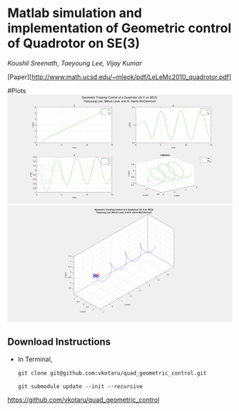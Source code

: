 # Matlab simulation and implementation of Geometric control of Quadrotor on SE(3) 
*Koushil Sreenath, Taeyoung Lee, Vijay Kumar*

[Paper][http://www.math.ucsd.edu/~mleok/pdf/LeLeMc2010_quadrotor.pdf]


#Plots
![Trajectory](figures/quad.jpg)
![Trajectory](figures/QuadAnimated.gif)


## Download Instructions

- In Terminal,
  ```
  git clone git@github.com:vkotaru/quad_geometric_control.git
  ```
  
  ```
  git submodule update --init --recursive
  ```
  
 https://github.com/vkotaru/quad_geometric_control